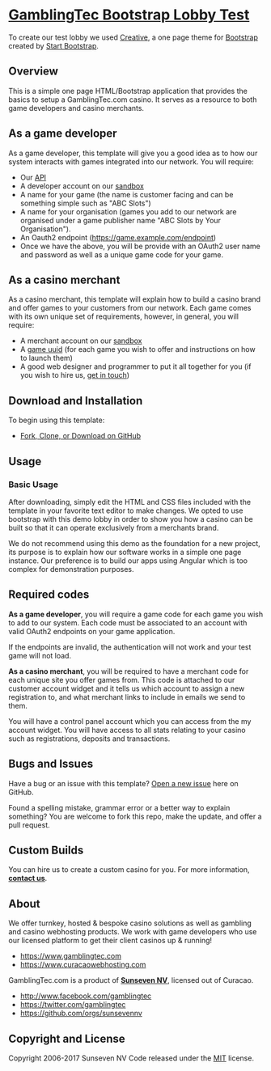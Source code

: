 # [GamblingTec Bootstrap Lobby Test](https://www.gamblingtec.com)

To create our test lobby we used [Creative](http://startbootstrap.com/template-overviews/creative/), a one page theme for
[Bootstrap](http://getbootstrap.com/) created by [Start Bootstrap](http://startbootstrap.com/).

## Overview

This is a simple one page HTML/Bootstrap application that provides the basics to setup a GamblingTec.com casino. It serves as a resource
to both game developers and casino merchants.

## As a game developer

As a game developer, this template will give you a good idea as to how our system interacts with games integrated into our network. You
will require:
* Our [API](https://docs.google.com/document/d/1_I-ffgrsLPocDhrwDLr6QI3XlmILbG0M8ntx1Mecbdw/edit?usp=sharing)
* A developer account on our [sandbox](https://sandbox.gamblingtec.com)
* A name for your game (the name is customer facing and can be something simple such as "ABC Slots")
* A name for your organisation (games you add to our network are organised under a game publisher name "ABC Slots by Your Organisation").
* An Oauth2 endpoint (https://game.example.com/endpoint)
* Once we have the above, you will be provide with an OAuth2 user name and password as well as a unique game code for your game.

## As a casino merchant

As a casino merchant, this template will explain how to build a casino brand and offer games to your customers from our network.
Each game comes with its own unique set of requirements, however, in general, you will require:
* A merchant account on our [sandbox](https://sandbox.gamblingtec.com)
* A [game uuid](../gamblingtec-code-samples/tree/master/games) (for each game you wish to offer and instructions on how to launch them)
* A good web designer and programmer to put it all together for you (if you wish to hire us, [get in touch](https://support.curacaowebhosting.com/submitticket.php))

## Download and Installation

To begin using this template:
* [Fork, Clone, or Download on GitHub](../tree/master/lobby-bootstrap)

## Usage

### Basic Usage

After downloading, simply edit the HTML and CSS files included with the template in your favorite text editor to make changes.
We opted to use bootstrap with this demo lobby in order to show you how a casino can be built so that it can operate
exclusively from a merchants brand.

We do not recommend using this demo as the foundation for a new project, its purpose is to explain how our software works in a simple one page instance.
Our preference is to build our apps using Angular which is too complex for demonstration purposes.

## Required codes

**As a game developer**, you will require a game code for each game you wish to add to our system. Each code must be associated to an account
with valid OAuth2 endpoints on your game application.

If the endpoints are invalid, the authentication will not work and your test game will not load.

**As a casino merchant**, you will be required to have a merchant code for each unique site you offer games from. This code is attached
to our customer account widget and it tells us which account to assign a new registration to, and what merchant links to
include in emails we send to them.

You will have a control panel account which you can access from the my account widget. You will have access to all stats relating to your casino such
as registrations, deposits and transactions.

## Bugs and Issues

Have a bug or an issue with this template? [Open a new issue](../gtec-merchant-code-sample/issues)
here on GitHub.

Found a spelling mistake, grammar error or a better way to explain something? You are welcome to fork this repo, make the update, and offer a pull request.

## Custom Builds

You can hire us to create a custom casino for you. For more information, **[contact us](https://gtec.curacaowebhosting.com/submitticket.php)**.

## About

We offer turnkey, hosted & bespoke casino solutions as well as gambling and casino webhosting products. We work with game
developers who use our licensed platform to get their client casinos up & running!

* https://www.gamblingtec.com
* https://www.curacaowebhosting.com

GamblingTec.com is a product of **[Sunseven NV](https://www.sunseven-nv.com)**, licensed out of Curacao.

* http://www.facebook.com/gamblingtec
* https://twitter.com/gamblingtec
* https://github.com/orgs/sunsevennv

## Copyright and License

Copyright 2006-2017 Sunseven NV Code released under the [MIT](https://github.com/BlackrockDigital/startbootstrap-creative/blob/gh-pages/LICENSE) license.
